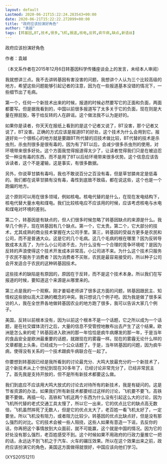 ```yaml
---
layout: default
Lastmod: 2020-06-21T15:22:24.283543+00:00
date: 2020-06-21T15:22:22.272099+00:00
title: "政府应该扮演好角色"
author: "袁越"
tags: [转基因,BT,技术,很多,飞机,报道,核电,反转,疯牛病,缺点,新语丝]
---
```


政府应该扮演好角色

作者：袁越

（本文系作者在2015年12月6日转基因科学传播座谈会上的发言，未经本人审阅）

我就想讲三点。我不去讲转基因有害没害的问题，我想讲个人认为三个比较高级的地方，希望这些问题能够引起记者的注意，因为在一些报道基本没错的情况下，一些细节出了毛病。

第一个，任何一个新技术出来的时候，报道的时候必然要写它的正面和负面，两面都要写。但是据我看到的，中国以前很多报道写了太多关于它的负面，现在则是大量在擦屁股，等于给反转的人在辟谣。这个做法我不认为是好的。

如果你是读者，你天天在报纸上看到的是这个记者又说了，BT没害，那个记者又说了，BT没害。正确的方式应该是报道BT的好处，这个技术为什么会用到它。报道好处一个很核心的地方就是要跟BT所代替的旧技术做比较，BT代替的技术是杀虫剂，杀虫剂很多是很有毒的，因为有了BT以后，会减少很多杀虫剂的使用，对环境带来很多好处。这个方面我觉得报道得太少了，让读者觉得我们只是在被迫忍受一种没有毒的东西，而不是用了BT以后给环境带来很多优势。这个信息应该告诉读者，这个不是灌输，这是事实，有很多数据。

另外，你说草甘膦有毒吗，我也不敢说百分之百没有毒，但是草甘膦肯定是低毒的。我们都在说草甘膦有没有毒，毒性到底致不致癌，都在说这些，这个也是一个跑偏的地方。

这个原则可以用在很多领域，例如核电。核电代替的是什么，在现在发电结构下，核电代替大量水电和煤电。我们比较核电应不应该用的时候，应该考虑核电与水电和煤电对环境的差别。

第二个，转基因是有缺点的，但人们很多时候忽略了转基因缺点的来源是什么。我举几个例子，现在转基因有几个缺点。第一个，它太贵。第二个，它大部分的技术，尤其成熟的商业技术掌握在大公司手里。第三，转基因的受益方更多是农民和公司，而不是普通大众。这是它的几个毛病。这几个毛病的根在哪里？因为反转导致成本太高了，为什么小公司进不去，为什么没有一个合理的竞争环境呢？是因为反转的声浪使得这个技术开发成本非常高，小公司进不来。为什么这个技术只服务于农民不服务于消费者？因为消费者不买账，农民是最容易接受的，所以种子公司会开发适合于农民的这种转基因技术。

这些技术的缺陷是有原因的，原因在于反转，而不是这个技术本身。所以我们在写报道的时候，要知道这个来源是从哪里来的。

第三点是我的一个观察。刚才姜韬老师讲了很多这方面的问题，转基因跟民主、知情权这些貌似高大正确的概念的冲突。我只想说几个例子吧。因为我是做了很多采访的人，我在全世界各地做转基因农业的地方跑了很多，我可以告诉大家几个例子。

美国，反转以前根本没有，因为以前这个根本不是一个话题，它之所以成为一个话题，是在社交媒体流行之后，大量的信息不受管控地散布出去产生了这个结果。欧洲是怎么来的呢？转基因进入欧洲的那一年恰恰是疯牛病爆发的那一年，于是当年的食品安全是欧洲最重要的话题，就跟现在的雾霾一样。现在的雾霾无论什么样的文章都能上头条，已经成为一个公众话题了。于是，当年转基因的问题，因为疯牛病，使得没有关系的一个技术跟疯牛病联合在一起了。

你要想到转基因已经是我所看到的讨论最充分、大鸣大放最充分的一个新技术了，这个新技术从上个世纪到现在30多年了，已经讨论非常充分了，已经非常民主了。首先我是支持开放的，但不是所有新技术都要这么做。

我们到底应不应该用大鸣大放式的讨论去对待所有的新技术，我是有疑问的。这是节省资源的办法，如果我们所有新技术都要经过这样的讨论，飞机要不要飞，高铁要不要做。再插一句，高铁和飞机这两个东西为什么没有引起这么大的讨论，因为飞机所代替的老式交通工具太慢了，所以它一出来，它的优点比它的缺点高无数倍，飞机虽然摔死了无数人，但是它的优点太大了，老百姓一看飞机太好了，一定要坐。所以飞机没有阻力，或者阻力比较少。转基因的优点比缺点好，但是没有那么强烈的对比。它的技术会被一些人阻挠，这些人如果有意造一下谣，去反你的话，你再把这个事情放到大众面前，就不可能赢，这个就是中国的情况。因为它的好处没有那么强烈，老百姓感受不到。这个时候如果不用政府的行政力量推它一把的话，永远达不到飞机之于汽车、火车的碾压效果。所以在这个效果出来之前，政府应该扮演它的角色，美国这方面做得就很好，中国应该向他们学习。

(XYS20151211)

